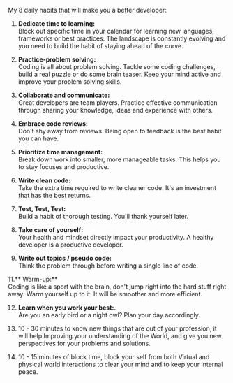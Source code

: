 My 8 daily habits that will make you a better developer:

1. **Dedicate time to learning:**<br>
Block out specific time in your calendar for learning new languages, frameworks or best practices. The landscape is constantly evolving and you need to build the habit of staying ahead of the curve.

2. **Practice-problem solving:**<br>
Coding is all about problem solving. Tackle some coding challenges, build a real puzzle or do some brain teaser. Keep your mind active and improve your problem solving skills.

3. **Collaborate and communicate:**<br>
Great developers are team players. Practice effective communication through sharing your knowledge, ideas and experience with others.

4. **Embrace code reviews:**<br>
Don't shy away from reviews. Being open to feedback is the best habit you can have.

5. **Prioritize time management:**<br>
Break down work into smaller, more manageable tasks. This helps you to stay focuses and productive.

6. **Write clean code:**<br>
Take the extra time required to write cleaner code. It's an investment that has the best returns.

7. **Test, Test, Test:**<br>
Build a habit of thorough testing. You'll thank yourself later.

8. **Take care of yourself:**<br>
Your health and mindset directly impact your productivity. A healthy developer is a productive developer.

10. **Write out topics / pseudo code:**<br>
Think the problem through before writing a single line of code. 

11.** Warm-up:** <br>
Coding is like a sport with the brain, don't jump right into the hard stuff right away. Warm yourself up to it. It will be smoother and more efficient.

12. **Learn when you work your best:**. <br>
Are you an early bird or a night owl? Plan your day accordingly.

13. 10 - 30 minutes to know new things that are out of your profession, it will help Improving your understanding of the World, and give you new perspectives for your problems and solutions.<br>

14. 10 - 15 minutes of block time, block your self from both Virtual and physical world interactions to clear your mind and to keep your internal peace.<br>
